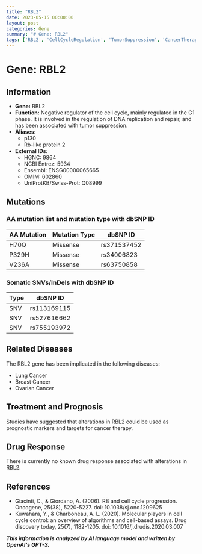 ```yaml
---
title: "RBL2"
date: 2023-05-15 00:00:00
layout: post
categories: Gene
summary: "# Gene: RBL2"
tags: ['RBL2', 'CellCycleRegulation', 'TumorSuppression', 'CancerTherapy', 'PrognosticMarkers', 'GeneticMutations', 'Oncogene', 'DrugResponse']
---
```


# Gene: RBL2

## Information

- **Gene:** RBL2
- **Function:** Negative regulator of the cell cycle, mainly regulated in the G1 phase. It is involved in the regulation of DNA replication and repair, and has been associated with tumor suppression. 
- **Aliases:** 
    - p130
    - Rb-like protein 2
- **External IDs:**
    - HGNC: 9864
    - NCBI Entrez: 5934
    - Ensembl: ENSG00000065665
    - OMIM: 602860
    - UniProtKB/Swiss-Prot: Q08999

## Mutations

### AA mutation list and mutation type with dbSNP ID

|AA Mutation|Mutation Type|dbSNP ID|
|---|---|---|
|H70Q|Missense|rs371537452|
|P329H|Missense|rs34006823|
|V236A|Missense|rs63750858|

### Somatic SNVs/InDels with dbSNP ID

|Type|dbSNP ID|
|---|---|
|SNV|rs113169115|
|SNV|rs527616662|
|SNV|rs755193972|

## Related Diseases

The RBL2 gene has been implicated in the following diseases:
- Lung Cancer
- Breast Cancer
- Ovarian Cancer

## Treatment and Prognosis

Studies have suggested that alterations in RBL2 could be used as prognostic markers and targets for cancer therapy. 

## Drug Response

There is currently no known drug response associated with alterations in RBL2.

## References
- Giacinti, C., & Giordano, A. (2006). RB and cell cycle progression. Oncogene, 25(38), 5220-5227. doi: 10.1038/sj.onc.1209625
- Kuwahara, Y., & Charboneau, A. L. (2020). Molecular players in cell cycle control: an overview of algorithms and cell-based assays. Drug discovery today, 25(7), 1182-1205. doi: 10.1016/j.drudis.2020.03.007

**_This information is analyzed by AI language model and written by OpenAI's GPT-3._**